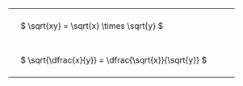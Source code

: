 ---
---

<style type="text/css">
#T_57189 th.col_heading {
  text-align: left;
  font-size: 1em;
}
#T_57189 td {
  text-align: left;
  font-size: 1em;
  padding: 1.5em;
}
#T_57189_row0_col0, #T_57189_row1_col0 {
  width: 400px;
  white-space: pre-wrap;
}
</style>
<table id="T_57189">
  <thead>
  </thead>
  <tbody>
    <tr>
      <td id="T_57189_row0_col0" class="data row0 col0" >$ \sqrt{xy} = \sqrt{x} \times \sqrt{y} $</td>
    </tr>
    <tr>
      <td id="T_57189_row1_col0" class="data row1 col0" >$ \sqrt{\dfrac{x}{y}} = \dfrac{\sqrt{x}}{\sqrt{y}} $</td>
    </tr>
  </tbody>
</table>
